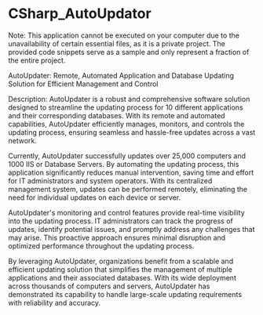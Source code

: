 # CSharp_AutoUpdator

Note: This application cannot be executed on your computer due to the unavailability of certain essential files, as it is a private project.
The provided code snippets serve as a sample and only represent a fraction of the entire project.

AutoUpdater: Remote, Automated Application and Database Updating Solution for Efficient Management and Control

Description:
AutoUpdater is a robust and comprehensive software solution designed to streamline the updating process for 10 different applications and their corresponding databases. With its remote and automated capabilities, AutoUpdater efficiently manages, monitors, and controls the updating process, ensuring seamless and hassle-free updates across a vast network.

Currently, AutoUpdater successfully updates over 25,000 computers and 1000 IIS or Database Servers. By automating the updating process, this application significantly reduces manual intervention, saving time and effort for IT administrators and system operators. With its centralized management system, updates can be performed remotely, eliminating the need for individual updates on each device or server.

AutoUpdater's monitoring and control features provide real-time visibility into the updating process. IT administrators can track the progress of updates, identify potential issues, and promptly address any challenges that may arise. This proactive approach ensures minimal disruption and optimized performance throughout the updating process.

By leveraging AutoUpdater, organizations benefit from a scalable and efficient updating solution that simplifies the management of multiple applications and their associated databases. With its wide deployment across thousands of computers and servers, AutoUpdater has demonstrated its capability to handle large-scale updating requirements with reliability and accuracy.
